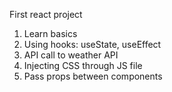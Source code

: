 First react project

1. Learn basics
2. Using hooks: useState, useEffect
3. API call to weather API
4. Injecting CSS through JS file
5. Pass props between components
